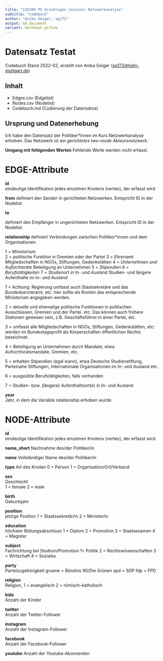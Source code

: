 ```yaml
---
title: "226309 PV Grundlagen sozialer Netzwerkanalyse"
subtitle: "Codebuch"
author: "Anika Geiger, ag172"
output: md_document
variant: markdown_github
---
```


# Datensatz Testat #
Codebuch Stand 2022-02,
erstellt von Anika Geiger (ag172@hdm-stuttgart.de)
## Inhalt
- Edges.csv (Edgelist)
- Nodes.csv (Nodelist)
- Codebuch.md (Codierung der Datensätze)

## Ursprung und Datenerhebung
Ich habe den Datensatz der Politiker*innen im Kurs Netzwerkanalyse erhoben.
Das Netzwerk ist ein *gerichtetes two-mode Akteursnetzwerk*. 

**Umgang mit fehlgenden Werten**
  Fehlende Werte werden nicht erfasst.
  

# EDGE-Attribute

**id**  
  eindeutige Identifikation jedes einzelnen Knotens (vertex), der erfasst wird

**from**
  definiert den Sender in gerichteten Netzwerken. Entspricht ID in der Nodelist. 

**to**
  
  definiert den Empfänger in ungerichteten Netzwerken. Entspricht ID in der Nodelist. 

**relationship**
definiert Verbindungen zwischen Politiker*innen und dem Organisationen

1 = *Ministerium*   
2 = *politische Funktion* in Gremien oder der Partei
3 = *Ehrenamt* Mitgliedschaften in NGOs, Stiftungen, Gedenkstätten
4 = *Unternehmen und Aufsichtsräte* Beteiligung an Unternehmen
5 = *Stipendien*
6 = *Berufstätigkeiten*
7 = *Studienort in In- und Ausland* Studien- und längere Aufenthalte im In- und Ausland


1 = Achtung: Regierung umfasst auch Staatsekretäre und das
Bundeskanzleramt, etc. hier sollte als Knoten das entsprechende
Ministerium angegeben werden.

2 = aktuelle und ehemalige politische Funktionen in politischen
Ausschüssen, Gremien und der Partei. etc. Das können auch frühere
Stationen gewesen sein, z.B. Geschäftsführer:in einer Partei, etc.

3 = umfasst alle Mitgliedschaften in NGOs, Stiftungen, Gedenkstätten,
etc: werden im Bundestagsprofil als Körperschaften öffentlichen Rechts
bezeichnet.

4 = Beteiligung an Unternehmen durch Mandate, etwa Aufsichtsratsmandate,
Gremien, etc.

5 = erhalten Stipendien (egal wann), etwa Deutsche Studienstiftung,
Parteinahe Stiftungen, Internationale Organisationen im In- und Ausland
etc.

6 = ausgeübte Berufstätigkeiten, falls vorhanden

7 = Studien- bzw. (längere) Aufenthaltsort(e) in In- und Ausland

**year**  
Jahr, in dem die Variable relationship erhoben wurde


# NODE-Attribute  
  
**id**  
eindeutige Identifikation jedes einzelnen Knotens (vertex), der erfasst wird.  

**name_short**
Nachnahme des/der Politiker/in 

**name**
Vollständiger Name  des/der Politiker/in 

**type**
Art des Knoten 
0 = Person
1 = Organisation/Ort/Verband

**sex**    
Geschlecht  
1 = female 
2 = male  
  
**birth**    
Geburtsjahr

**position**  
jetzige Position
1 = Staatssekretär/in
2 = Minister/in 

**education**  
höchster Bildungsabschluss
1 = Diplom
2 = Promotion
3 = Staatsexamen
4 = Magister 

**subject**   
Fachrichtung bei Studium/Promotion
1= Politik
2 = Rechtswissenschaften
3 = Wirtschaft
4 = Soziales 

**party**   
Parteizugehörigkeit
gruene = Bündnis 90/Die Grünen
spd = SDP
fdp = FPD

**religion**    
Religion, 
1 = evangelisch
2 = römisch-katholisch
  
**kids**    
Anzahl der Kinder

**twitter**  
Anzahl der Twitter-Follower
  
**instagram**    
Anzahl der Instagram-Follower

**facebook**  
Anzahl der Facebook-Follower

**youtube** 
Anzahl der Youtube-Abonnenten 

##
